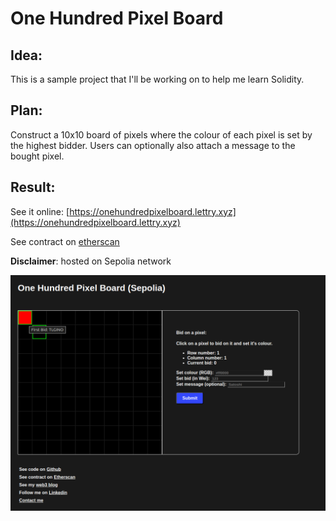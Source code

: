 # One Hundred Pixel Board

## Idea:

This is a sample project that I'll be working on to help me learn Solidity.

## Plan:

Construct a 10x10 board of pixels where the colour of each pixel is set by the highest bidder.
Users can optionally also attach a message to the bought pixel.

## Result:

See it online: [https://onehundredpixelboard.lettry.xyz](https://onehundredpixelboard.lettry.xyz)

See contract on [etherscan](https://sepolia.etherscan.io/address/0xB9bDB1084Bcb8B7D12082c8Ba9b410BF62cF563B)


**Disclaimer**: hosted on Sepolia network

![Board with pixel](image.png)

